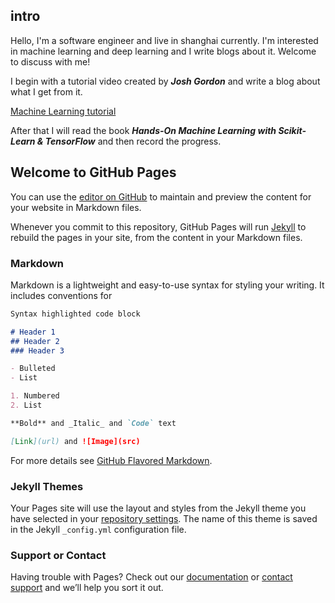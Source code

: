## intro

Hello, I'm a software engineer and live in shanghai currently.
I'm interested in machine learning and deep learning and I write blogs about it.
Welcome to discuss with me!

I begin with a tutorial video created by ***Josh Gordon*** and
write a blog about what I get from it.

[Machine Learning tutorial](./ml_tutorials/ml_tutorials.md)

After that I will read the book ***Hands-On Machine Learning with Scikit-Learn & TensorFlow***
and then record the progress.

## Welcome to GitHub Pages

You can use the [editor on GitHub](https://github.com/hzget/hzget.github.io/edit/master/index.md) to maintain and preview the content for your website in Markdown files.

Whenever you commit to this repository, GitHub Pages will run [Jekyll](https://jekyllrb.com/) to rebuild the pages in your site, from the content in your Markdown files.

### Markdown

Markdown is a lightweight and easy-to-use syntax for styling your writing. It includes conventions for

```markdown
Syntax highlighted code block

# Header 1
## Header 2
### Header 3

- Bulleted
- List

1. Numbered
2. List

**Bold** and _Italic_ and `Code` text

[Link](url) and ![Image](src)
```

For more details see [GitHub Flavored Markdown](https://guides.github.com/features/mastering-markdown/).

### Jekyll Themes

Your Pages site will use the layout and styles from the Jekyll theme you have selected in your [repository settings](https://github.com/hzget/hzget.github.io/settings). The name of this theme is saved in the Jekyll `_config.yml` configuration file.

### Support or Contact

Having trouble with Pages? Check out our [documentation](https://docs.github.com/categories/github-pages-basics/) or [contact support](https://github.com/contact) and we’ll help you sort it out.
